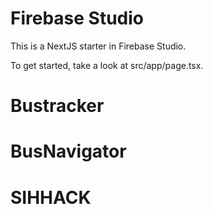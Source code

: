 # Firebase Studio

This is a NextJS starter in Firebase Studio.

To get started, take a look at src/app/page.tsx.
# Bustracker
# BusNavigator
# SIHHACK
